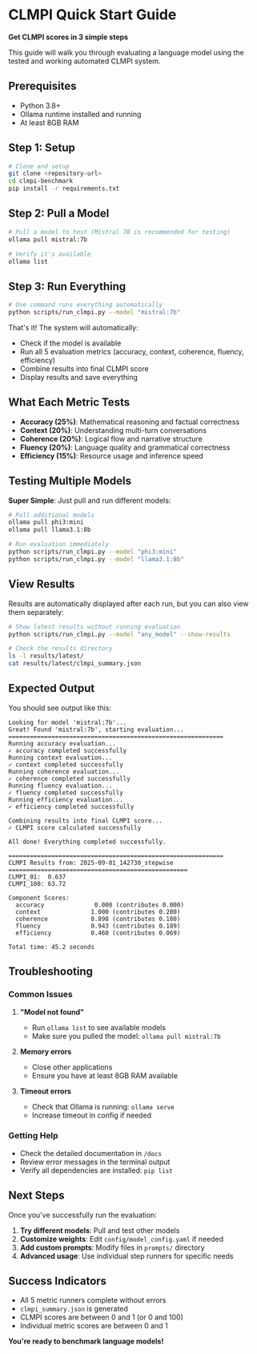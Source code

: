 # CLMPI Quick Start Guide

**Get CLMPI scores in 3 simple steps**

This guide will walk you through evaluating a language model using the tested and working automated CLMPI system.

## Prerequisites

- Python 3.8+
- Ollama runtime installed and running
- At least 8GB RAM

## Step 1: Setup

```bash
# Clone and setup
git clone <repository-url>
cd clmpi-benchmark
pip install -r requirements.txt
```

## Step 2: Pull a Model

```bash
# Pull a model to test (Mistral 7B is recommended for testing)
ollama pull mistral:7b

# Verify it's available
ollama list
```

## Step 3: Run Everything

```bash
# One command runs everything automatically
python scripts/run_clmpi.py --model "mistral:7b"
```

That's it! The system will automatically:
- Check if the model is available
- Run all 5 evaluation metrics (accuracy, context, coherence, fluency, efficiency)
- Combine results into final CLMPI score
- Display results and save everything

## What Each Metric Tests

- **Accuracy (25%)**: Mathematical reasoning and factual correctness
- **Context (20%)**: Understanding multi-turn conversations
- **Coherence (20%)**: Logical flow and narrative structure
- **Fluency (20%)**: Language quality and grammatical correctness
- **Efficiency (15%)**: Resource usage and inference speed

## Testing Multiple Models

**Super Simple**: Just pull and run different models:

```bash
# Pull additional models
ollama pull phi3:mini
ollama pull llama3.1:8b

# Run evaluation immediately
python scripts/run_clmpi.py --model "phi3:mini"
python scripts/run_clmpi.py --model "llama3.1:8b"
```

## View Results

Results are automatically displayed after each run, but you can also view them separately:

```bash
# Show latest results without running evaluation
python scripts/run_clmpi.py --model "any_model" --show-results

# Check the results directory
ls -l results/latest/
cat results/latest/clmpi_summary.json
```

## Expected Output

You should see output like this:

```
Looking for model 'mistral:7b'...
Great! Found 'mistral:7b', starting evaluation...
============================================================
Running accuracy evaluation...
✓ accuracy completed successfully
Running context evaluation...
✓ context completed successfully
Running coherence evaluation...
✓ coherence completed successfully
Running fluency evaluation...
✓ fluency completed successfully
Running efficiency evaluation...
✓ efficiency completed successfully

Combining results into final CLMPI score...
✓ CLMPI score calculated successfully

All done! Everything completed successfully.

============================================================
CLMPI Results from: 2025-09-01_142730_stepwise
==================================================
CLMPI_01:  0.637
CLMPI_100: 63.72

Component Scores:
  accuracy              0.000 (contributes 0.000)
  context              1.000 (contributes 0.200)
  coherence            0.898 (contributes 0.180)
  fluency              0.943 (contributes 0.189)
  efficiency           0.460 (contributes 0.069)

Total time: 45.2 seconds
```

## Troubleshooting

### Common Issues

1. **"Model not found"**
   - Run `ollama list` to see available models
   - Make sure you pulled the model: `ollama pull mistral:7b`

2. **Memory errors**
   - Close other applications
   - Ensure you have at least 8GB RAM available

3. **Timeout errors**
   - Check that Ollama is running: `ollama serve`
   - Increase timeout in config if needed

### Getting Help

- Check the detailed documentation in `/docs`
- Review error messages in the terminal output
- Verify all dependencies are installed: `pip list`

## Next Steps

Once you've successfully run the evaluation:

1. **Try different models**: Pull and test other models
2. **Customize weights**: Edit `config/model_config.yaml` if needed
3. **Add custom prompts**: Modify files in `prompts/` directory
4. **Advanced usage**: Use individual step runners for specific needs

## Success Indicators

- All 5 metric runners complete without errors  
- `clmpi_summary.json` is generated  
- CLMPI scores are between 0 and 1 (or 0 and 100)  
- Individual metric scores are between 0 and 1  

**You're ready to benchmark language models!**
